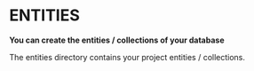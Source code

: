 # ENTITIES

**You can create the entities / collections of your database**

The entities directory contains your project entities / collections.
